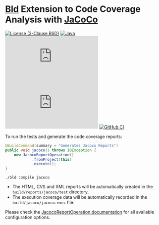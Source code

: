 # [Bld](https://rife2.com/bld) Extension to Code Coverage Analysis with [JaCoCo](https://www.eclemma.org/jacoco/)


[![License (3-Clause BSD)](https://img.shields.io/badge/license-BSD%203--Clause-blue.svg?style=flat-square)](http://opensource.org/licenses/BSD-3-Clause)
[![Java](https://img.shields.io/badge/java-17%2B-blue)](https://www.oracle.com/java/technologies/javase/jdk17-archive-downloads.html)
[![Release](https://flat.badgen.net/maven/v/metadata-url/repo.rife2.com/releases/com/uwyn/rife2/bld-jacoco-report/maven-metadata.xml?color=blue)](https://repo.rife2.com/#/releases/com/uwyn/rife2/bld-jacoco-report)
[![Snapshot](https://flat.badgen.net/maven/v/metadata-url/repo.rife2.com/snapshots/com/uwyn/rife2/bld-jacoco-report/maven-metadata.xml?label=snapshot)](https://repo.rife2.com/#/snapshots/com/uwyn/rife2/bld-jacoco-report)
[![GitHub CI](https://github.com/rife2/bld-jacoco-report/actions/workflows/bld.yml/badge.svg)](https://github.com/rife2/bld-jacoco-report/actions/workflows/bld.yml)

To run the tests and generate the code coverage reports:

```java
@BuildCommand(summary = "Generates Jacoco Reports")
public void jacoco() throws IOException {
    new JacocoReportOperation()
            .fromProject(this)
            .execute();
}
```

```text
./bld compile jacoco
```

- The HTML, CVS and XML reports will be automatically created in the `build/reports/jacoco/test` directory.
- The execution coverage data will be automatically recorded in the `build/jacoco/jacoco.exec` file.

Please check the [JacocoReportOperation documentation](https://rife2.github.io/bld-jacoco-report/rife/bld/extension/JacocoOperation.html#method-summary) for all available configuration options.
